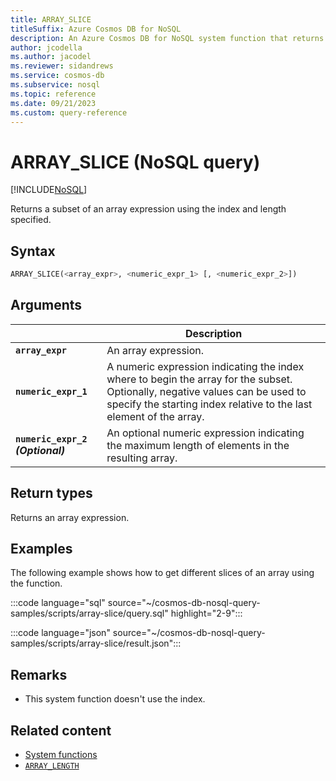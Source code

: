 ```yaml
---
title: ARRAY_SLICE
titleSuffix: Azure Cosmos DB for NoSQL
description: An Azure Cosmos DB for NoSQL system function that returns a subset of the items in an array.
author: jcodella
ms.author: jacodel
ms.reviewer: sidandrews
ms.service: cosmos-db
ms.subservice: nosql
ms.topic: reference
ms.date: 09/21/2023
ms.custom: query-reference
---
```


# ARRAY_SLICE (NoSQL query)

[!INCLUDE[NoSQL](../../includes/appliesto-nosql.md)]

Returns a subset of an array expression using the index and length specified.
  
## Syntax
  
```sql
ARRAY_SLICE(<array_expr>, <numeric_expr_1> [, <numeric_expr_2>])  
```  
  
## Arguments

| | Description |
| --- | --- |
| **`array_expr`** | An array expression. |
| **`numeric_expr_1`** | A numeric expression indicating the index where to begin the array for the subset. Optionally, negative values can be used to specify the starting index relative to the last element of the array. |
| **`numeric_expr_2` *(Optional)*** | An optional numeric expression indicating the maximum length of elements in the resulting array. |

## Return types

Returns an array expression.  

## Examples
  
The following example shows how to get different slices of an array using the function.  
  
:::code language="sql" source="~/cosmos-db-nosql-query-samples/scripts/array-slice/query.sql" highlight="2-9":::  

:::code language="json" source="~/cosmos-db-nosql-query-samples/scripts/array-slice/result.json":::

## Remarks

- This system function doesn't use the index.

## Related content

- [System functions](system-functions.yml)
- [`ARRAY_LENGTH`](array-length.md)
